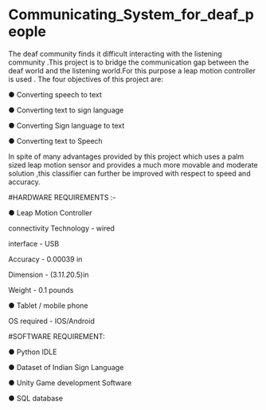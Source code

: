 # Communicating_System_for_deaf_people

The deaf community finds it difficult interacting with the listening community .This project is to bridge the communication gap between the deaf world and the listening world.For this purpose a leap motion controller is used . The four objectives of this project are:

●	Converting speech to text

●	Converting text to sign language

●	Converting Sign language to text

●	Converting text to Speech

     
In spite of many advantages provided by this project which uses a palm sized leap motion sensor and provides a much more movable and moderate solution ,this classifier can further be improved with respect to speed and accuracy.


#HARDWARE REQUIREMENTS :-

●	Leap Motion Controller

  connectivity Technology - wired
  
  interface - USB
  
  Accuracy - 0.00039 in
  
  Dimension  - (3.1*1.2*0.5)in
  
  Weight - 0.1 pounds
  

●	Tablet / mobile phone

  OS required - IOS/Android 
  

#SOFTWARE REQUIREMENT:

●	Python IDLE

●	Dataset of Indian Sign Language

●	Unity Game development Software

●	SQL database

